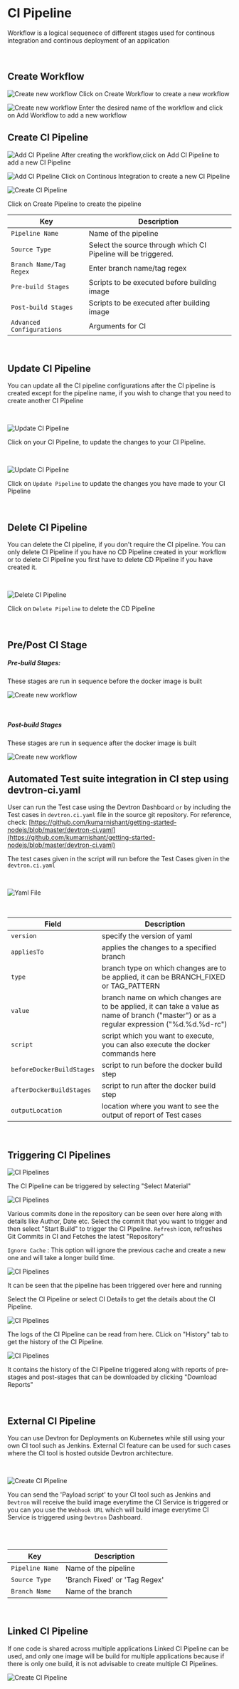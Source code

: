# CI Pipeline
Workflow is a logical sequenece of different stages used for continous integration and continous deployment of an application
<br />

<br />

## Create Workflow

![Create new workflow](/workflow-editor.PNG "Create new workflow")
Click on Create Workflow to create a new workflow
<br />

![Create new workflow](/workflow-editor1.PNG "Create new workflow")
Enter the desired name of the workflow and click on Add Workflow to add a new workflow
<br />

##  Create CI Pipeline

![Add CI Pipeline](/workflow-editor2.PNG "Add CI Pipeline")
After creating the workflow,click on Add CI Pipeline to add a new CI Pipeline
<br />

![Add CI Pipeline](/add_pipeline.jpg "Add CI Pipeline")
Click on Continous Integration to create a new CI Pipeline

![Create CI Pipeline](/create_pipeline.jpg "Create CI Pipeline")

Click on Create Pipeline to create the  pipeline

Key | Description
-----|-----
`Pipeline Name` | Name of the pipeline
`Source Type` | Select the source through which CI Pipeline will be triggered.
`Branch Name/Tag Regex` | Enter branch name/tag regex
`Pre-build Stages` | Scripts to be executed before building image
`Post-build Stages` |  Scripts to be executed after building image
`Advanced Configurations` | Arguments for CI

<br />

## Update CI Pipeline

You can update all the CI pipeline configurations after the CI pipeline is created except for the pipeline name, if you wish to change that you need to create another CI Pipeline

<br>

![Update CI Pipeline](/update_pipeline_ci.jpg "update CI Pipeline")

Click on your CI Pipeline, to update the changes to your CI Pipeline.

<br>


![Update CI Pipeline](/edit_pipeline.jpg "update CI Pipeline")

Click on `Update Pipeline` to update the changes you have made to your CI Pipeline

<br>

## Delete CI Pipeline 

You can delete the CI pipeline, if you don't require the CI pipeline. You can only delete CI Pipeline if you have no CD Pipeline created in your workflow or to delete CI Pipeline you first have to delete CD Pipeline if you have created it.

<br>

![Delete CI Pipeline](/edit_pipeline.jpg "update CI Pipeline")

Click on `Delete Pipeline` to delete the CD Pipeline

<br>


##  Pre/Post CI Stage

##### Pre-build Stages: 
These stages are run in sequence before the docker image is built

![Create new workflow](/pre_build.jpg)

<br>


##### Post-build Stages
These stages are run in sequence after the docker image is built

![Create new workflow](/post_build.jpg)
<br>

## Automated Test suite integration in CI step using devtron-ci.yaml

User can run the Test case using the Devtron Dashboard `or` by including the Test cases in `devtron.ci.yaml` file in the source git repository. For reference, check: [https://github.com/kumarnishant/getting-started-nodejs/blob/master/devtron-ci.yaml](https://github.com/kumarnishant/getting-started-nodejs/blob/master/devtron-ci.yaml)

The test cases given in the script will run before the Test Cases given in the  `devtron.ci.yaml`


<br>

![Yaml File](/yaml.jpg "Create Yaml File")

<br>

Field | Description
------|------------ 
`version`   | specify the version of yaml
`appliesTo` | applies the changes to a specified branch 
`type`      | branch type on which changes are to be applied, it can be BRANCH_FIXED or TAG_PATTERN 
`value`     | branch name on which changes are to be applied, it can take a value as name of branch ("master") or as a regular expression ("%d.%d.%d-rc")
`script`    | script which you want to execute, you can also execute the docker commands here
`beforeDockerBuildStages` | script to run before the docker build step
`afterDockerBuildStages`  | script to run after the docker build step
`outputLocation`          | location where you want to see the output of report of Test cases 

<br>

## Triggering CI Pipelines
![CI Pipelines](/triggers.JPG "Triggering CI Pipelines")

The CI Pipeline can be triggered by selecting "Select Material"


![CI Pipelines](/CI_select.JPG "Triggering CI Pipelines")

Various commits done in the repository can be seen over here along with details like Author, Date etc.
Select the commit that you want to trigger and then select "Start Build" to trigger the CI Pipeline.
`Refresh` icon, refreshes Git Commits in CI and Fetches the latest "Repository"

`Ignore Cache` : This option will ignore the previous cache and create a new one and will take a longer build time.



![CI Pipelines](/CI2.JPG "Triggering CI Pipelines")

It can be seen that the pipeline has been triggered over here and running

Select the CI Pipeline or select CI Details to get the details about the CI Pipeline.

![CI Pipelines](/CIlogs.JPG "Triggering CI Pipelines")

The logs of the CI Pipeline can be read from here.
CLick on "History" tab to get the history of the CI Pipeline.

![CI Pipelines](/CIhistory.JPG "Triggering CI Pipelines")

It contains the history of the CI Pipeline triggered along with reports of pre-stages and post-stages that can be downloaded by clicking "Download Reports"

<br>

## External CI Pipeline

You can use Devtron for Deployments on Kubernetes while still using your own CI tool such as Jenkins. External CI feature can be used for such cases where 
the CI tool is hosted outside Devtron architecture.

<br>


![Create CI Pipeline](/external_pipeline.jpg "External CI Pipeline")

You can send the 'Payload script' to your CI tool such as Jenkins and `Devtron` will receive the build image everytime the CI Service is triggered or
you can you use the `Webhook URL` which will build image everytime CI Service is triggered using `Devtron` Dashboard. 

<br>

<br>


Key | Description
-----|-----
`Pipeline Name` | Name of the pipeline
`Source Type`   | 'Branch Fixed' or 'Tag Regex'
`Branch Name` | Name of the branch

<br>


## Linked CI Pipeline

If one code is shared across multiple applications Linked CI Pipeline can be used, and only one image will be build for multiple applications because
if there is only one build, it is not advisable to create multiple CI Pipelines.

![Create CI Pipeline](/linked.jpg "Linked CI Pipeline")


<br>






